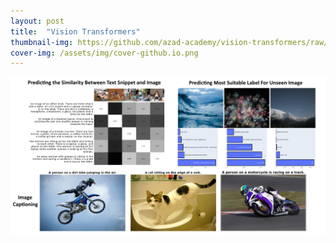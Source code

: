 ```yaml
---
layout: post
title:  "Vision Transformers"
thumbnail-img: https://github.com/azad-academy/vision-transformers/raw/main/cover.png
cover-img: /assets/img/cover-github.io.png
---
```


[![ViT](https://github.com/azad-academy/vision-transformers/raw/main/cover.png)](https://github.com/azad-academy/vision-transformers)
